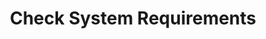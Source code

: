 ---
sidebar_position: 1
title: "Check System Requirements"
sidebar_label: "Check System Requirements"
description: "Evaluate hardware prerequisites for Debian installation - analyze minimum specifications, assess system capabilities, verify compatibility requirements, and ensure installation readiness."
keywords:
  - "debian system requirements"
  - "hardware prerequisites"
  - "minimum specifications"
  - "system compatibility"
  - "installation requirements"
tags:
  - debian
  - system-requirements
  - hardware-prerequisites
  - installation-planning
  - compatibility-check
slug: /linux/debian/installation/requirements/check-system-requirements
---